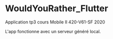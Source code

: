 # WouldYouRather_Flutter

Application tp3 cours Mobile II 420-V61-SF 2020

L'app fonctionne avec un serveur généré local.
